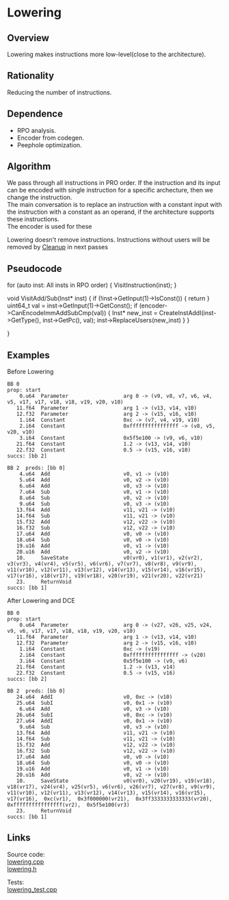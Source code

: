 # Lowering
## Overview 

Lowering makes instructions more low-level(close to the architecture).  

## Rationality

Reducing the number of instructions. 

## Dependence 

* RPO analysis.
* Encoder from codegen.
* Peephole optimization.

## Algorithm

We pass through all instructions in PRO order.
If the instruction and its input can be encoded with single instruction for a specific archecture, then we change the instruction.  
The main conversation is to replace an instruction with a constant input with the instruction with a constant as an operand, if the architecture supports these instructions.  
The encoder is used for these  

Lowering doesn't remove instructions. Instructions without users will be removed by [Cleanup](cleanup_doc.md) in next passes

## Pseudocode

for (auto inst: All insts in RPO order) {
    VisitInstruction(inst);
}

void VisitAdd/Sub(Inst* inst) {
    if (!inst->GetInput(1)->IsConst()) {
        return
    }
    uint64_t val = inst->GetInput(1)->GetConst();
    if (encoder->CanEncodeImmAddSubCmp(val)) {
        Inst* new_inst = CreateInstAddI(inst->GetType(), inst->GetPc(), val);
        inst->ReplaceUsers(new_inst)
    }
}

}

## Examples

Before Lowering  

```
BB 0
prop: start
    0.u64  Parameter                  arg 0 -> (v9, v8, v7, v6, v4, v5, v17, v17, v18, v18, v19, v20, v10)
   11.f64  Parameter                  arg 1 -> (v13, v14, v10)
   12.f32  Parameter                  arg 2 -> (v15, v16, v10)
    1.i64  Constant                   0xc -> (v7, v4, v19, v10)
    2.i64  Constant                   0xffffffffffffffff -> (v8, v5, v20, v10)
    3.i64  Constant                   0x5f5e100 -> (v9, v6, v10)
   21.f64  Constant                   1.2 -> (v13, v14, v10)
   22.f32  Constant                   0.5 -> (v15, v16, v10)
succs: [bb 2]

BB 2  preds: [bb 0]
    4.u64  Add                        v0, v1 -> (v10)
    5.u64  Add                        v0, v2 -> (v10)
    6.u64  Add                        v0, v3 -> (v10)
    7.u64  Sub                        v0, v1 -> (v10)
    8.u64  Sub                        v0, v2 -> (v10)
    9.u64  Sub                        v0, v3 -> (v10)
   13.f64  Add                        v11, v21 -> (v10)
   14.f64  Sub                        v11, v21 -> (v10)
   15.f32  Add                        v12, v22 -> (v10)
   16.f32  Sub                        v12, v22 -> (v10)
   17.u64  Add                        v0, v0 -> (v10)
   18.u64  Sub                        v0, v0 -> (v10)
   19.u16  Add                        v0, v1 -> (v10)
   20.u16  Add                        v0, v2 -> (v10)
   10.     SaveState                  v0(vr0), v1(vr1), v2(vr2), v3(vr3), v4(vr4), v5(vr5), v6(vr6), v7(vr7), v8(vr8), v9(vr9), v11(vr10), v12(vr11), v13(vr12), v14(vr13), v15(vr14), v16(vr15), v17(vr16), v18(vr17), v19(vr18), v20(vr19), v21(vr20), v22(vr21)
   23.     ReturnVoid
succs: [bb 1]
```

After Lowering and DCE

```
BB 0
prop: start
    0.u64  Parameter                  arg 0 -> (v27, v26, v25, v24, v9, v6, v17, v17, v18, v18, v19, v20, v10)
   11.f64  Parameter                  arg 1 -> (v13, v14, v10)
   12.f32  Parameter                  arg 2 -> (v15, v16, v10)
    1.i64  Constant                   0xc -> (v19)
    2.i64  Constant                   0xffffffffffffffff -> (v20)
    3.i64  Constant                   0x5f5e100 -> (v9, v6)
   21.f64  Constant                   1.2 -> (v13, v14)
   22.f32  Constant                   0.5 -> (v15, v16)
succs: [bb 2]

BB 2  preds: [bb 0]
   24.u64  AddI                       v0, 0xc -> (v10)
   25.u64  SubI                       v0, 0x1 -> (v10)
    6.u64  Add                        v0, v3 -> (v10)
   26.u64  SubI                       v0, 0xc -> (v10)
   27.u64  AddI                       v0, 0x1 -> (v10)
    9.u64  Sub                        v0, v3 -> (v10)
   13.f64  Add                        v11, v21 -> (v10)
   14.f64  Sub                        v11, v21 -> (v10)
   15.f32  Add                        v12, v22 -> (v10)
   16.f32  Sub                        v12, v22 -> (v10)
   17.u64  Add                        v0, v0 -> (v10)
   18.u64  Sub                        v0, v0 -> (v10)
   19.u16  Add                        v0, v1 -> (v10)
   20.u16  Add                        v0, v2 -> (v10)
   10.     SaveState                  v0(vr0), v20(vr19), v19(vr18), v18(vr17), v24(vr4), v25(vr5), v6(vr6), v26(vr7), v27(vr8), v9(vr9), v11(vr10), v12(vr11), v13(vr12), v14(vr13), v15(vr14), v16(vr15), v17(vr16),  0xc(vr1),  0x3f000000(vr21),  0x3ff3333333333333(vr20),  0xffffffffffffffff(vr2),  0x5f5e100(vr3)
   23.     ReturnVoid
succs: [bb 1]

```

## Links

Source code:   
[lowering.cpp](../optimizer/optimizations/lowering.cpp)  
[lowering.h](../optimizer/optimizations/lowering.h)  

Tests:  
[lowering_test.cpp](../tests/lowering_test.cpp)
